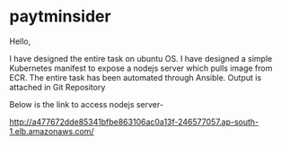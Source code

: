 # paytminsider
Hello,

I have designed the entire task on ubuntu OS.
I have designed a simple Kubernetes manifest to expose a nodejs server which pulls image from ECR.
The entire task has been automated through Ansible.
Output is attached in Git Repository

Below is the link to access nodejs server-

http://a477672dde85341bfbe863106ac0a13f-246577057.ap-south-1.elb.amazonaws.com/



